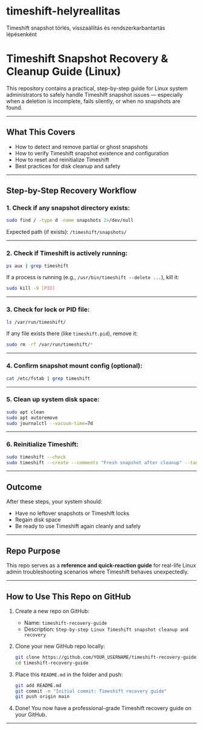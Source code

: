 # timeshift-helyreallitas
Timeshift snapshot törlés, visszaállítás és rendszerkarbantartás lépésenként

# Timeshift Snapshot Recovery & Cleanup Guide (Linux)

This repository contains a practical, step-by-step guide for Linux system administrators to safely handle Timeshift snapshot issues — especially when a deletion is incomplete, fails silently, or when no snapshots are found.

---

## What This Covers

- How to detect and remove partial or ghost snapshots
- How to verify Timeshift snapshot existence and configuration
- How to reset and reinitialize Timeshift
- Best practices for disk cleanup and safety

---

## Step-by-Step Recovery Workflow

### 1. Check if any snapshot directory exists:

```bash
sudo find / -type d -name snapshots 2>/dev/null
```

Expected path (if exists): `/timeshift/snapshots/`

---

### 2. Check if Timeshift is actively running:

```bash
ps aux | grep timeshift
```

If a process is running (e.g., `/usr/bin/timeshift --delete ...`), kill it:

```bash
sudo kill -9 [PID]
```

---

### 3. Check for lock or PID file:

```bash
ls /var/run/timeshift/
```

If any file exists there (like `timeshift.pid`), remove it:

```bash
sudo rm -rf /var/run/timeshift/*
```

---

### 4. Confirm snapshot mount config (optional):

```bash
cat /etc/fstab | grep timeshift
```

---

### 5. Clean up system disk space:

```bash
sudo apt clean
sudo apt autoremove
sudo journalctl --vacuum-time=7d
```

---

### 6. Reinitialize Timeshift:

```bash
sudo timeshift --check
sudo timeshift --create --comments "Fresh snapshot after cleanup" --tags D
```

---

## Outcome

After these steps, your system should:

- Have no leftover snapshots or Timeshift locks
- Regain disk space
- Be ready to use Timeshift again cleanly and safely

---

## Repo Purpose

This repo serves as a **reference and quick-reaction guide** for real-life Linux admin troubleshooting scenarios where Timeshift behaves unexpectedly.

---

## How to Use This Repo on GitHub

1. Create a new repo on GitHub:
   - Name: `timeshift-recovery-guide`
   - Description: `Step-by-step Linux Timeshift snapshot cleanup and recovery`

2. Clone your new GitHub repo locally:
   ```bash
   git clone https://github.com/YOUR_USERNAME/timeshift-recovery-guide.git
   cd timeshift-recovery-guide
   ```

3. Place this `README.md` in the folder and push:
   ```bash
   git add README.md
   git commit -m "Initial commit: Timeshift recovery guide"
   git push origin main
   ```

4. Done! You now have a professional-grade Timeshift recovery guide on your GitHub.

---
